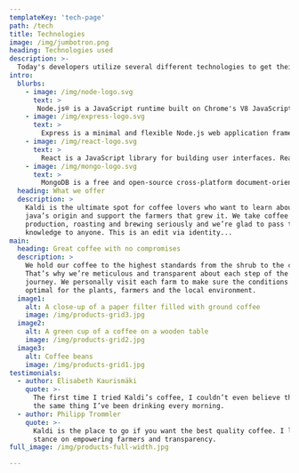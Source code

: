 ```yaml
---
templateKey: 'tech-page'
path: /tech
title: Technologies
image: /img/jumbotron.png
heading: Technologies used
description: >-
  Today's developers utilize several different technologies to get their jobs done. The app we're building is no different, and will rely on the following Javascript frameworks and engines to run.
intro:
  blurbs:
    - image: /img/node-logo.svg
      text: >
       Node.js® is a JavaScript runtime built on Chrome's V8 JavaScript engine. Node.js uses an event-driven, non-blocking I/O model that makes it lightweight and efficient. Node.js' package ecosystem, npm, is the largest ecosystem of open source libraries in the world.
    - image: /img/express-logo.svg
      text: >
        Express is a minimal and flexible Node.js web application framework that provides a robust set of features for web and mobile applications.
    - image: /img/react-logo.svg
      text: >
        React is a JavaScript library for building user interfaces. React makes it painless to create interactive UIs. Design simple views for each state in your application, and React will efficiently update and render just the right components when your data changes.
    - image: /img/mongo-logo.svg
      text: >
        MongoDB is a free and open-source cross-platform document-oriented database program. Classified as a NoSQL database program, MongoDB uses JSON-like documents with schemas. Move at the speed of your data.
  heading: What we offer
  description: >
    Kaldi is the ultimate spot for coffee lovers who want to learn about their
    java’s origin and support the farmers that grew it. We take coffee
    production, roasting and brewing seriously and we’re glad to pass that
    knowledge to anyone. This is an edit via identity...
main:
  heading: Great coffee with no compromises
  description: >
    We hold our coffee to the highest standards from the shrub to the cup.
    That’s why we’re meticulous and transparent about each step of the coffee’s
    journey. We personally visit each farm to make sure the conditions are
    optimal for the plants, farmers and the local environment.
  image1:
    alt: A close-up of a paper filter filled with ground coffee
    image: /img/products-grid3.jpg
  image2:
    alt: A green cup of a coffee on a wooden table
    image: /img/products-grid2.jpg
  image3:
    alt: Coffee beans
    image: /img/products-grid1.jpg
testimonials:
  - author: Elisabeth Kaurismäki
    quote: >-
      The first time I tried Kaldi’s coffee, I couldn’t even believe that was
      the same thing I’ve been drinking every morning.
  - author: Philipp Trommler
    quote: >-
      Kaldi is the place to go if you want the best quality coffee. I love their
      stance on empowering farmers and transparency.
full_image: /img/products-full-width.jpg

---
```

